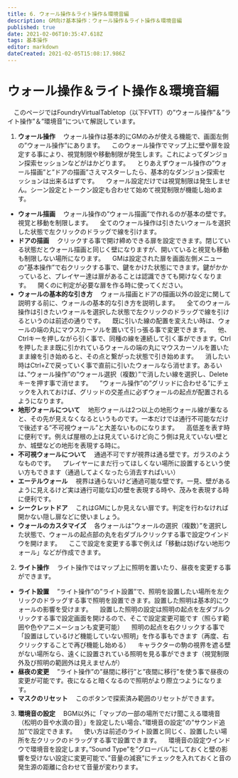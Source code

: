 ```yaml
---
title: 6. ウォール操作＆ライト操作＆環境音編
description: GM向け基本操作：ウォール操作＆ライト操作＆環境音編
published: true
date: 2021-02-06T10:35:47.618Z
tags: 基本操作
editor: markdown
dateCreated: 2021-02-05T15:08:17.986Z
---
```


# ウォール操作＆ライト操作＆環境音編
　このページではFoundryVirtualTabletop（以下FVTT）の”ウォール操作”＆”ライト操作”＆”環境音”について解説しています。

1. **ウォール操作**
　ウォール操作は基本的にGMのみが使える機能で、画面左側の”ウォール操作”にあります。
　このウォール操作でマップ上に壁や扉を設定する事により、視覚制限や移動制限が発生します。これによってダンジョン探索セッションなどがはかどります。
　とりあえずウォール操作の”ウォール描画”と”ドアの描画”さえマスターしたら、基本的なダンジョン探索セッションは出来るはずです。
　ウォール設定だけでは視覚制限は発生しません。シーン設定とトークン設定も合わせて始めて視覚制限が機能し始めます。
- **ウォール描画**
　ウォール操作の”ウォール描画”で作れるのが基本の壁です。視覚と移動を制限します。
　全てのウォール操作は引きたいウォールを選択した状態で左クリックのドラッグで線を引けます。
- **ドアの描画**
　クリックする事で開け締めできる扉を設定できます。閉じている状態だとウォール描画と同じく壁になりますが、開いていると視覚も移動も制限しない場所になります。
　GMは設定された扉を画面左側メニューの”基本操作”で右クリックする事で、鍵をかけた状態にできます。鍵がかかっていると、プレイヤー達は扉があることは認識できても開けなくなります。
　開くのに判定が必要な扉を作る時に使ってください。
- **ウォールの基本的な引き方**
　ウォール描画とドアの描画以外の設定に関して説明する前に、ウォールの基本的な引き方を説明します。
　全てのウォール操作は引きたいウォールを選択した状態で左クリックのドラッグで線を引けるというのは前述の通りです。
　既に引いた線の配置を変えたい時は、ウォールの端の丸にマウスカーソルを置いて引っ張る事で変更できます。
　他、Ctrlキーを押しながら引く事で、同種の線を連続して引く事ができます。Ctrlを押したまま既に引かれているウォールの端の丸にマウスカーソルを置いたまま線を引き始めると、その点と繋がった状態で引き始めます。
　消したい時はCtrl+Zで戻っていく事で直前に引いたウォールなら消せます。あるいは、”ウォール操作”の”ウォール選択（複数）”で消したい線を選択し、Deleteキーを押す事で消せます。
　”ウォール操作”の”グリッドに合わせる”にチェックを入れておけば、グリッドの交差点に必ずウォールの起点が配置されるようになります。
- **地形ウォールについて**
　地形ウォールは2つ以上の地形ウォール線が重なると、その先が見えなくなるというものです。一本だけでは通行不可能なだけで後述する”不可視ウォール”と大差ないものになります。
　高低差を表す時に便利です。例えば屋根の上は見えているけど向こう側は見えていない壁とか、城壁などの地形を表現する時に。
- **不可視ウォールについて**
　通過不可ですが視界は通る壁です。ガラスのようなものです。
　プレイヤーにまだ行ってほしくない場所に設置するという使い方もできます（通過してよくなったら消去すればいい）
- **エーテルウォール**
　視界は通らないけど通過可能な壁です。一見、壁があるように見えるけど実は通行可能な幻の壁を表現する時や、茂みを表現する時に便利です。
- **シークレットドア**
　これはGMにしか見えない扉です。判定を行わなければ開かない隠し扉などに使いましょう。
- **ウォールのカスタマイズ**
　各ウォールは”ウォールの選択（複数）”を選択した状態で、ウォールの起点部の丸を右ダブルクリックする事で設定ウインドウを開けます。
　ここで設定を変更する事で例えば「移動は妨げない地形ウォール」などが作成できます。

02. **ライト操作**
　ライト操作ではマップ上に照明を置いたり、昼夜を変更する事ができます。
- **ライト設置**
　”ライト操作”の”ライト設置”で、照明を設置したい場所を左クリックのドラッグする事で照明を設置できます。設置した照明は基本的にウォールの影響を受けます。
　設置した照明の設定は照明の起点を左ダブルクリックする事で設定画面を開けるので、そこで設定変更可能です（照らす範囲や色やアニメーションも変更可能）
　照明の起点を右クリックする事で「設置はしているけど機能していない照明」を作る事もできます（再度、右クリックすることで再び機能し始める）
　キャラクターの駒の視界を遮る壁がない場所なら、遠くに設置されている照明を見る事ができます（視覚制限外及び照明の範囲外は見えませんが）
- **昼夜の変更**
　”ライト操作”の”昼間に移行”と”夜間に移行”を使う事で昼夜の変更が可能です。夜になると暗くなるので照明がより際立つようになります。
- **マスクのリセット**
　このボタンで探索済み範囲のリセットができます。

03. **環境音の設定**
　BGM以外に「マップの一部の場所でだけ聞こえる環境音（松明の音や水滴の音）」を設定したい場合、”環境音の設定”の”サウンド追加”で設定できます。
　使い方は前述のライト設置と同じく、設置したい場所を左クリックのドラッグする事で設置できます。
　環境音の設定ウインドウで環境音を設定します。”Sound Type”を”グローバル”にしておくと壁の影響を受けない設定に変更可能で、”音量の減衰”にチェックを入れておくと音の発生源の距離に合わせて音量が変わります。



